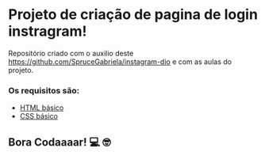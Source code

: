 # Projeto de criação de pagina de login instragram!

Repositório criado com o auxilio deste https://github.com/SpruceGabriela/instagram-dio e com as aulas do projeto.

### Os requisitos são:

* [HTML básico](https://www.w3schools.com/html/)
* [CSS básico](https://developer.mozilla.org/pt-BR/docs/Web/CSS)

## Bora Codaaaar! :computer: :nerd_face:

